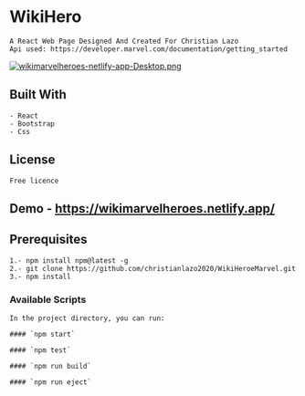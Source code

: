 # WikiHero

    A React Web Page Designed And Created For Christian Lazo
    Api used: https://developer.marvel.com/documentation/getting_started

[![wikimarvelheroes-netlify-app-Desktop.png](https://i.postimg.cc/Jzh7RQJs/wikimarvelheroes-netlify-app-Desktop.png)](https://postimg.cc/0bL1fDVv)

## Built With

    - React
    - Bootstrap
    - Css

## License

    Free licence

## Demo - https://wikimarvelheroes.netlify.app/

## Prerequisites

    1.- npm install npm@latest -g
    2.- git clone https://github.com/christianlazo2020/WikiHeroeMarvel.git
    3.- npm install

### Available Scripts

    In the project directory, you can run:

    #### `npm start`

    #### `npm test`

    #### `npm run build`

    #### `npm run eject`
